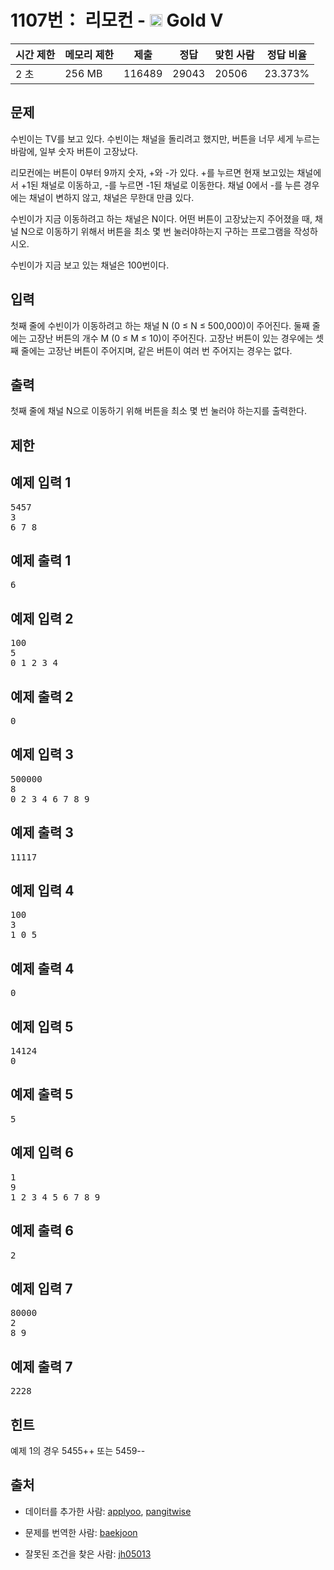 # 1107번： 리모컨 - <img src="https://static.solved.ac/tier_small/11.svg" style="height:20px" /> Gold V



| 시간 제한 | 메모리 제한 | 제출 | 정답 | 맞힌 사람 | 정답 비율 |
| --- | --- | --- | --- | --- | --- |
| 2 초 | 256 MB | 116489 | 29043 | 20506 | 23.373% |
## 문제

수빈이는 TV를 보고 있다. 수빈이는 채널을 돌리려고 했지만, 버튼을 너무 세게 누르는 바람에, 일부 숫자 버튼이 고장났다.

리모컨에는 버튼이 0부터 9까지 숫자, +와 -가 있다. +를 누르면 현재 보고있는 채널에서 +1된 채널로 이동하고, -를 누르면 -1된 채널로 이동한다. 채널 0에서 -를 누른 경우에는 채널이 변하지 않고, 채널은 무한대 만큼 있다.

수빈이가 지금 이동하려고 하는 채널은 N이다. 어떤 버튼이 고장났는지 주어졌을 때, 채널 N으로 이동하기 위해서 버튼을 최소 몇 번 눌러야하는지 구하는 프로그램을 작성하시오. 

수빈이가 지금 보고 있는 채널은 100번이다.

## 입력

첫째 줄에 수빈이가 이동하려고 하는 채널 N (0 ≤ N ≤ 500,000)이 주어진다.  둘째 줄에는 고장난 버튼의 개수 M (0 ≤ M ≤ 10)이 주어진다. 고장난 버튼이 있는 경우에는 셋째 줄에는 고장난 버튼이 주어지며, 같은 버튼이 여러 번 주어지는 경우는 없다.

## 출력

첫째 줄에 채널 N으로 이동하기 위해 버튼을 최소 몇 번 눌러야 하는지를 출력한다.

## 제한

## 예제 입력 1

<pre>5457
3
6 7 8
</pre>
## 예제 출력 1

<pre>6
</pre>
## 예제 입력 2

<pre>100
5
0 1 2 3 4
</pre>
## 예제 출력 2

<pre>0
</pre>
## 예제 입력 3

<pre>500000
8
0 2 3 4 6 7 8 9
</pre>
## 예제 출력 3

<pre>11117
</pre>
## 예제 입력 4

<pre>100
3
1 0 5
</pre>
## 예제 출력 4

<pre>0
</pre>
## 예제 입력 5

<pre>14124
0
</pre>
## 예제 출력 5

<pre>5
</pre>
## 예제 입력 6

<pre>1
9
1 2 3 4 5 6 7 8 9
</pre>
## 예제 출력 6

<pre>2
</pre>
## 예제 입력 7

<pre>80000
2
8 9
</pre>
## 예제 출력 7

<pre>2228
</pre>
## 힌트

예제 1의 경우 5455++ 또는 5459--

## 출처

- 데이터를 추가한 사람: [applyoo](/user/applyoo), [pangitwise](/user/pangitwise)

- 문제를 번역한 사람: [baekjoon](/user/baekjoon)

- 잘못된 조건을 찾은 사람: [jh05013](/user/jh05013)